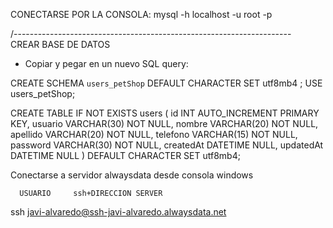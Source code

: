 CONECTARSE POR LA CONSOLA:
mysql -h localhost -u root -p

/---------------------------------------------------------------------\
CREAR BASE DE DATOS

* Copiar y pegar en un nuevo SQL query:

CREATE SCHEMA `users_petShop` DEFAULT CHARACTER SET utf8mb4 ;
USE users_petShop;

 CREATE TABLE IF NOT EXISTS users (
        id INT AUTO_INCREMENT PRIMARY KEY,
        usuario VARCHAR(30) NOT NULL,
        nombre VARCHAR(20) NOT NULL,
        apellido VARCHAR(20) NOT NULL,
        telefono VARCHAR(15) NOT NULL,
        password VARCHAR(30) NOT NULL,
        createdAt DATETIME NULL,
        updatedAt DATETIME NULL
        ) DEFAULT CHARACTER SET utf8mb4;


Conectarse a servidor alwaysdata desde consola windows

      USUARIO     ssh+DIRECCION SERVER       
ssh javi-alvaredo@ssh-javi-alvaredo.alwaysdata.net
